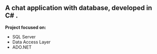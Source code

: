 ## A chat application with database, developed in C# .


**Project focused on:**
- SQL Server
- Data Access Layer
- ADO.NET
